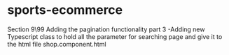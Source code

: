 # sports-ecommerce

Section 9\99 Adding the pagination functionality part 3
-Adding new Typescript class to hold all the parameter for searching page
and give it to the html file shop.component.html







